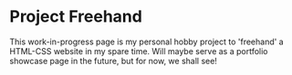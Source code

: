 # Project Freehand
This work-in-progress page is my personal hobby project to 'freehand' a HTML-CSS website in my spare time.
Will maybe serve as a portfolio showcase page in the future, but for now, we shall see!
